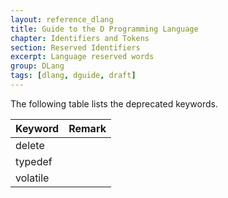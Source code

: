 ```yaml
---
layout: reference_dlang
title: Guide to the D Programming Language
chapter: Identifiers and Tokens
section: Reserved Identifiers
excerpt: Language reserved words
group: DLang
tags: [dlang, dguide, draft]
---
```


The following table lists the deprecated keywords.

| Keyword  | Remark |
|----------|--------|
| delete   | |
| typedef  | |
| volatile | |
